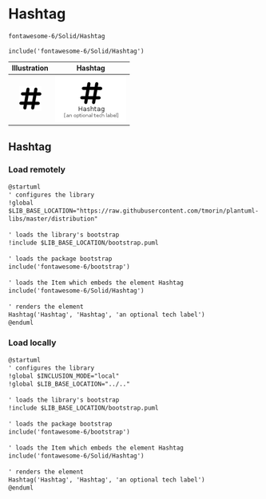 # Hashtag


```text
fontawesome-6/Solid/Hashtag
```

```text
include('fontawesome-6/Solid/Hashtag')
```



| Illustration | Hashtag |
| :---: | :---: |
| ![illustration for Illustration](../../fontawesome-6/Solid/Hashtag.png) | ![illustration for Hashtag](../../fontawesome-6/Solid/Hashtag.Local.png) |




## Hashtag

### Load remotely
```plantuml
@startuml
' configures the library
!global $LIB_BASE_LOCATION="https://raw.githubusercontent.com/tmorin/plantuml-libs/master/distribution"

' loads the library's bootstrap
!include $LIB_BASE_LOCATION/bootstrap.puml

' loads the package bootstrap
include('fontawesome-6/bootstrap')

' loads the Item which embeds the element Hashtag
include('fontawesome-6/Solid/Hashtag')

' renders the element
Hashtag('Hashtag', 'Hashtag', 'an optional tech label')
@enduml
```

### Load locally
```plantuml
@startuml
' configures the library
!global $INCLUSION_MODE="local"
!global $LIB_BASE_LOCATION="../.."

' loads the library's bootstrap
!include $LIB_BASE_LOCATION/bootstrap.puml

' loads the package bootstrap
include('fontawesome-6/bootstrap')

' loads the Item which embeds the element Hashtag
include('fontawesome-6/Solid/Hashtag')

' renders the element
Hashtag('Hashtag', 'Hashtag', 'an optional tech label')
@enduml
```

